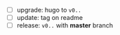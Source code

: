 - [ ] upgrade: hugo to `v0..`
- [ ] update: tag on readme
- [ ] release: `v0..` with **master** branch
